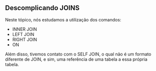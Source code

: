 ## Descomplicando JOINS

Neste tópico, nós estudamos a utilização dos comandos:

- INNER JOIN 
- LEFT JOIN
- RIGHT JOIN
- ON

Além disso, tivemos contato com o SELF JOIN, o qual não é um formato diferente de JOIN, e sim, uma referência de uma tabela a essa própria tabela.
